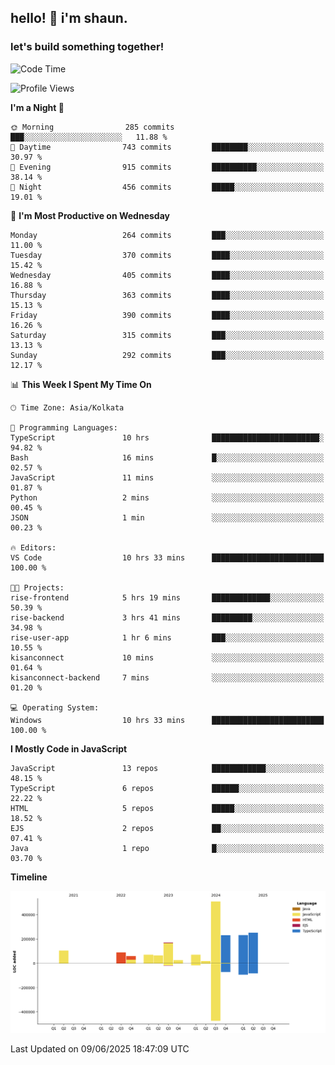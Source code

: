 ## hello! 👋 i'm shaun. 
### let's build something together!
<!--START_SECTION:waka-->
![Code Time](http://img.shields.io/badge/Code%20Time-251%20hrs%2043%20mins-blue)

![Profile Views](http://img.shields.io/badge/Profile%20Views-6-blue)

**I'm a Night 🦉** 

```text
🌞 Morning                285 commits         ███░░░░░░░░░░░░░░░░░░░░░░   11.88 % 
🌆 Daytime                743 commits         ████████░░░░░░░░░░░░░░░░░   30.97 % 
🌃 Evening                915 commits         ██████████░░░░░░░░░░░░░░░   38.14 % 
🌙 Night                  456 commits         █████░░░░░░░░░░░░░░░░░░░░   19.01 % 
```
📅 **I'm Most Productive on Wednesday** 

```text
Monday                   264 commits         ███░░░░░░░░░░░░░░░░░░░░░░   11.00 % 
Tuesday                  370 commits         ████░░░░░░░░░░░░░░░░░░░░░   15.42 % 
Wednesday                405 commits         ████░░░░░░░░░░░░░░░░░░░░░   16.88 % 
Thursday                 363 commits         ████░░░░░░░░░░░░░░░░░░░░░   15.13 % 
Friday                   390 commits         ████░░░░░░░░░░░░░░░░░░░░░   16.26 % 
Saturday                 315 commits         ███░░░░░░░░░░░░░░░░░░░░░░   13.13 % 
Sunday                   292 commits         ███░░░░░░░░░░░░░░░░░░░░░░   12.17 % 
```


📊 **This Week I Spent My Time On** 

```text
🕑︎ Time Zone: Asia/Kolkata

💬 Programming Languages: 
TypeScript               10 hrs              ████████████████████████░   94.82 % 
Bash                     16 mins             █░░░░░░░░░░░░░░░░░░░░░░░░   02.57 % 
JavaScript               11 mins             ░░░░░░░░░░░░░░░░░░░░░░░░░   01.87 % 
Python                   2 mins              ░░░░░░░░░░░░░░░░░░░░░░░░░   00.45 % 
JSON                     1 min               ░░░░░░░░░░░░░░░░░░░░░░░░░   00.23 % 

🔥 Editors: 
VS Code                  10 hrs 33 mins      █████████████████████████   100.00 % 

🐱‍💻 Projects: 
rise-frontend            5 hrs 19 mins       █████████████░░░░░░░░░░░░   50.39 % 
rise-backend             3 hrs 41 mins       █████████░░░░░░░░░░░░░░░░   34.98 % 
rise-user-app            1 hr 6 mins         ███░░░░░░░░░░░░░░░░░░░░░░   10.55 % 
kisanconnect             10 mins             ░░░░░░░░░░░░░░░░░░░░░░░░░   01.64 % 
kisanconnect-backend     7 mins              ░░░░░░░░░░░░░░░░░░░░░░░░░   01.20 % 

💻 Operating System: 
Windows                  10 hrs 33 mins      █████████████████████████   100.00 % 
```

**I Mostly Code in JavaScript** 

```text
JavaScript               13 repos            ████████████░░░░░░░░░░░░░   48.15 % 
TypeScript               6 repos             ██████░░░░░░░░░░░░░░░░░░░   22.22 % 
HTML                     5 repos             █████░░░░░░░░░░░░░░░░░░░░   18.52 % 
EJS                      2 repos             ██░░░░░░░░░░░░░░░░░░░░░░░   07.41 % 
Java                     1 repo              █░░░░░░░░░░░░░░░░░░░░░░░░   03.70 % 
```



**Timeline**

![Lines of Code chart](https://raw.githubusercontent.com/ShaunDaniel/ShaunDaniel/main/assets/bar_graph.png)


 Last Updated on 09/06/2025 18:47:09 UTC
<!--END_SECTION:waka-->
